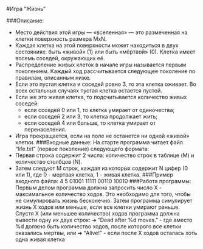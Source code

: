 #Игра “Жизнь”

###Описание:
+ Место действия этой игры — «вселенная» — это размеченная на клетки
поверхность размера MxN.
+ Каждая клетка на этой поверхности может находиться в двух состояниях: быть
«живой» (1) или быть «мёртвой» (0). Клетка имеет восемь соседей, окружающих
её.
+ Распределение живых клеток в начале игры называется первым поколением.
Каждый ход рассчитывается следующее поколение по правилам, описанным ниже.
+ Если это пустая клетка и соседей ровно 3, то эта клетка оживает. Во всех
остальных случаях пустая клетка остается пустой.
+ Если же это живая клетка, то подсчитывается количество живых соседей:
  - если соседей 0 или 1, то клетка умирает от одиночества;
  - если соседей 2 или 3, то клетка продолжает жить;
  - если соседей 4 или больше, то клетка умирает от перенаселения.
+ Игра прекращается, если на поле не останется ни одной «живой» клетки.
###Входные данные:
На старте программа читает файл “life.txt” (первое поколение) следующего формата:
+ Первая строка содержит 2 числа: количество строк в таблице (M) и количество
столбцов (N).
+ Затем следуют M строк, каждая из которых содержит N цифер (0 или 1), где 0 -
мертвая клетка, 1 - живая клетка.
###Пример входного файла:
4 5
01001
11111
00110
10010
###Работа программы:
Первым делом программа должна запросить число X - максимальное количество ходов.
Это необходимо для того, чтобы не симулировать жизнь бесконечно.
Затем программа симулирует жизнь X ходов или меньше, если все клетки умирают
раньше.
Спустя X (или меньшее количество) ходов программа должна вывести одну их двух строк:
➔ “Dead after %d moves.” - где вместо %d должно быть количество ходов, после
которого все клетки оказались мертвы, или
➔ “Alive!” - если после X ходов осталась хоть одна живая клетка
